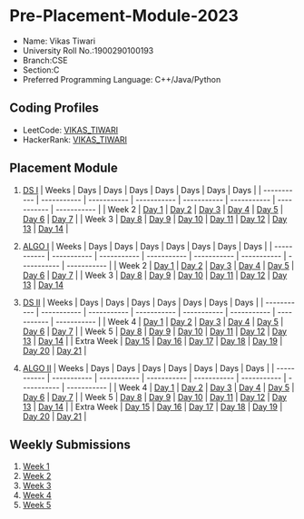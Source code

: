 # Pre-Placement-Module-2023

- Name: Vikas Tiwari
- University Roll No.:1900290100193
- Branch:CSE
- Section:C
- Preferred Programming Language: C++/Java/Python

## Coding Profiles
- LeetCode: [VIKAS_TIWARI](https://leetcode.com/vikas_1923/)
- HackerRank: [VIKAS_TIWARI](https://www.hackerrank.com/Cse_1923_c_56)

## Placement Module
1. [DS I](https://github.com/vikas-1923/Pre-Placement-Module-2023/tree/main/DS%20I)
    | Weeks | Days | Days | Days | Days | Days | Days | Days |
    | ----------- | ----------- | ----------- | ----------- | ----------- | ----------- | ----------- | ----------- | 
    | Week 2 | [Day 1](https://github.com/vikas-1923/Pre-Placement-Module-2023/tree/main/DS%20I/Day%201) | [Day 2](https://github.com/vikas-1923/Pre-Placement-Module-2023/tree/main/DS%20I/Day%202) | [Day 3](https://github.com/vikas-1923/Pre-Placement-Module-2023/tree/main/DS%20I/Day%203) | [Day 4](https://github.com/vikas-1923/Pre-Placement-Module-2023/tree/main/DS%20I/Day%204) | [Day 5](https://github.com/vikas-1923/Pre-Placement-Module-2023/tree/main/DS%20I/Day%205) | [Day 6](https://github.com/vikas-1923/Pre-Placement-Module-2023/tree/main/DS%20I/Day%206) | [Day 7](https://github.com/vikas-1923/Pre-Placement-Module-2023/tree/main/DS%20I/Day%207) |
    | Week 3 | [Day 8](https://github.com/vikas-1923/Pre-Placement-Module-2023/tree/main/DS%20I/Day%208) | [Day 9](https://github.com/vikas-1923/Pre-Placement-Module-2023/tree/main/DS%20I/Day%209) | [Day 10](https://github.com/vikas-1923/Pre-Placement-Module-2023/tree/main/DS%20I/Day%2010) | [Day 11](https://github.com/vikas-1923/Pre-Placement-Module-2023/tree/main/DS%20I/Day%2011) | [Day 12](https://github.com/vikas-1923/Pre-Placement-Module-2023/tree/main/DS%20I/Day%2012) | [Day 13](https://github.com/vikas-1923/Pre-Placement-Module-2023/tree/main/DS%20I/Day%2013) | [Day 14](https://github.com/vikas-1923/Pre-Placement-Module-2023/tree/main/DS%20I/Day%2014) |
    
2. [ALGO I](https://github.com/vikas-1923/Pre-Placement-Module-2023/tree/main/ALGO%20I)
    | Weeks | Days | Days | Days | Days | Days | Days | Days |
    | ----------- | ----------- | ----------- | ----------- | ----------- | ----------- | ----------- | ----------- |
    | Week 2 | [Day 1](https://github.com/vikas-1923/Pre-Placement-Module-2023/tree/main/ALGO%20I/Day%201) | [Day 2](https://github.com/vikas-1923/Pre-Placement-Module-2023/tree/main/ALGO%20I/Day%202) | [Day 3](https://github.com/vikas-1923/Pre-Placement-Module-2023/tree/main/ALGO%20I/Day%203) | [Day 4](https://github.com/vikas-1923/Pre-Placement-Module-2023/tree/main/ALGO%20I/Day%204) | [Day 5](https://github.com/vikas-1923/Pre-Placement-Module-2023/tree/main/ALGO%20I/Day%205) | [Day 6](https://github.com/vikas-1923/Pre-Placement-Module-2023/tree/main/ALGO%20I/Day%206) | [Day 7](https://github.com/vikas-1923/Pre-Placement-Module-2023/tree/main/ALGO%20I/Day%207) |
    | Week 3 | [Day 8](https://github.com/vikas-1923/Pre-Placement-Module-2023/tree/main/ALGO%20I/Day%208) | [Day 9](https://github.com/vikas-1923/Pre-Placement-Module-2023/tree/main/ALGO%20I/Day%209) | [Day 10](https://github.com/vikas-1923/Pre-Placement-Module-2023/tree/main/ALGO%20I/Day%2010) | [Day 11](https://github.com/vikas-1923/Pre-Placement-Module-2023/tree/main/ALGO%20I/Day%2011) | [Day 12](https://github.com/vikas-1923/Pre-Placement-Module-2023/tree/main/ALGO%20I/Day%2012) | [Day 13](https://github.com/vikas-1923/Pre-Placement-Module-2023/tree/main/ALGO%20I/Day%2013) | [Day 14](https://github.com/vikas-1923/Pre-Placement-Module-2023/tree/main/ALGO%20I/Day%2014)  
    
3. [DS II](https://github.com/vikas-1923/Pre-Placement-Module-2023/tree/main/DS%20II)
    | Weeks | Days | Days | Days | Days | Days | Days | Days |
    | ----------- | ----------- | ----------- | ----------- | ----------- | ----------- | ----------- | ----------- |
    | Week 4 | [Day 1](https://github.com/vikas-1923/Pre-Placement-Module-2023/tree/main/DS%20II/Day%201) | [Day 2](https://github.com/vikas-1923/Pre-Placement-Module-2023/tree/main/DS%20II/Day%202) | [Day 3](https://github.com/vikas-1923/Pre-Placement-Module-2023/tree/main/DS%20II/Day%203) | [Day 4](https://github.com/vikas-1923/Pre-Placement-Module-2023/tree/main/DS%20II/Day%204) | [Day 5](https://github.com/vikas-1923/Pre-Placement-Module-2023/tree/main/DS%20II/Day%205) | [Day 6](https://github.com/vikas-1923/Pre-Placement-Module-2023/tree/main/DS%20II/Day%206) | [Day 7](https://github.com/vikas-1923/Pre-Placement-Module-2023/tree/main/DS%20II/Day%207) | 
    | Week 5 | [Day 8](https://github.com/vikas-1923/Pre-Placement-Module-2023/tree/main/DS%20II/Day%208) | [Day 9](https://github.com/vikas-1923/Pre-Placement-Module-2023/tree/main/DS%20II/Day%209) | [Day 10](https://github.com/vikas-1923/Pre-Placement-Module-2023/tree/main/DS%20II/Day%2010) | [Day 11](https://github.com/vikas-1923/Pre-Placement-Module-2023/tree/main/DS%20II/Day%2011) | [Day 12](https://github.com/vikas-1923/Pre-Placement-Module-2023/tree/main/DS%20II/Day%2012) | [Day 13](https://github.com/vikas-1923/Pre-Placement-Module-2023/tree/main/DS%20II/Day%2013) | [Day 14](https://github.com/vikas-1923/Pre-Placement-Module-2023/tree/main/DS%20II/Day%2014) |
    | Extra Week | [Day 15](https://github.com/vikas-1923/Pre-Placement-Module-2023/tree/main/DS%20II/Day%2015) | [Day 16](https://github.com/vikas-1923/Pre-Placement-Module-2023/tree/main/DS%20II/Day%2016) | [Day 17](https://github.com/vikas-1923/Pre-Placement-Module-2023/tree/main/DS%20II/Day%2017) | [Day 18](https://github.com/vikas-1923/Pre-Placement-Module-2023/tree/main/DS%20II/Day%2018) | [Day 19](https://github.com/vikas-1923/Pre-Placement-Module-2023/tree/main/DS%20II/Day%2019) | [Day 20](https://github.com/vikas-1923/Pre-Placement-Module-2023/tree/main/DS%20II/Day%2020) | [Day 21](https://github.com/vikas-1923/Pre-Placement-Module-2023/tree/main/DS%20II/Day%2021) |
    
4. [ALGO II](https://github.com/vikas-1923/Pre-Placement-Module-2023/tree/main/ALGO%20II)
    | Weeks | Days | Days | Days | Days | Days | Days | Days |
    | ----------- | ----------- | ----------- | ----------- | ----------- | ----------- | ----------- | ----------- |
    | Week 4 | [Day 1](https://github.com/vikas-1923/Pre-Placement-Module-2023/tree/main/ALGO%20II/Day%201) | [Day 2](https://github.com/vikas-1923/Pre-Placement-Module-2023/tree/main/ALGO%20II/Day%202) | [Day 3](https://github.com/vikas-1923/Pre-Placement-Module-2023/tree/main/ALGO%20II/Day%203) | [Day 4](https://github.com/vikas-1923/Pre-Placement-Module-2023/tree/main/ALGO%20II/Day%204) | [Day 5](https://github.com/vikas-1923/Pre-Placement-Module-2023/tree/main/ALGO%20II/Day%205) | [Day 6](https://github.com/vikas-1923/Pre-Placement-Module-2023/tree/main/ALGO%20II/Day%206) | [Day 7](https://github.com/vikas-1923/Pre-Placement-Module-2023/tree/main/ALGO%20II/Day%207) |
    | Week 5 | [Day 8](https://github.com/vikas-1923/Pre-Placement-Module-2023/tree/main/ALGO%20II/Day%208) | [Day 9](https://github.com/vikas-1923/Pre-Placement-Module-2023/tree/main/ALGO%20II/Day%209) | [Day 10](https://github.com/vikas-1923/Pre-Placement-Module-2023/tree/main/ALGO%20II/Day%2010) | [Day 11](https://github.com/vikas-1923/Pre-Placement-Module-2023/tree/main/ALGO%20II/Day%2011) | [Day 12](https://github.com/vikas-1923/Pre-Placement-Module-2023/tree/main/ALGO%20II/Day%2012) | [Day 13](https://github.com/vikas-1923/Pre-Placement-Module-2023/tree/main/ALGO%20II/Day%2013) | [Day 14](https://github.com/vikas-1923/Pre-Placement-Module-2023/tree/main/ALGO%20II/Day%2014) |
    | Extra Week | [Day 15](https://github.com/vikas-1923/Pre-Placement-Module-2023/tree/main/ALGO%20II/Day%2015) | [Day 16](https://github.com/vikas-1923/Pre-Placement-Module-2023/tree/main/ALGO%20II/Day%2016) | [Day 17](https://github.com/vikas-1923/Pre-Placement-Module-2023/tree/main/ALGO%20II/Day%2017) | [Day 18](https://github.com/vikas-1923/Pre-Placement-Module-2023/tree/main/ALGO%20II/Day%2018) | [Day 19](https://github.com/vikas-1923/Pre-Placement-Module-2023/tree/main/ALGO%20II/Day%2019) | [Day 20](https://github.com/vikas-1923/Pre-Placement-Module-2023/tree/main/ALGO%20II/Day%2020) | [Day 21](https://github.com/vikas-1923/Pre-Placement-Module-2023/tree/main/ALGO%20II/Day%2021) |

## Weekly Submissions
1. [Week 1](https://github.com/vikas-1923/Pre-Placement-Module-2023/tree/main/Weekly%20Submissions/Week%201)
2. [Week 2](https://github.com/vikas-1923/Pre-Placement-Module-2023/tree/main/Weekly%20Submissions/Week%202)
3. [Week 3](https://github.com/vikas-1923/Pre-Placement-Module-2023/tree/main/Weekly%20Submissions/Week%203)
4. [Week 4](https://github.com/vikas-1923/Pre-Placement-Module-2023/tree/main/Weekly%20Submissions/Week%204)
5. [Week 5](https://github.com/vikas-1923/Pre-Placement-Module-2023/tree/main/Weekly%20Submissions/Week%205)
